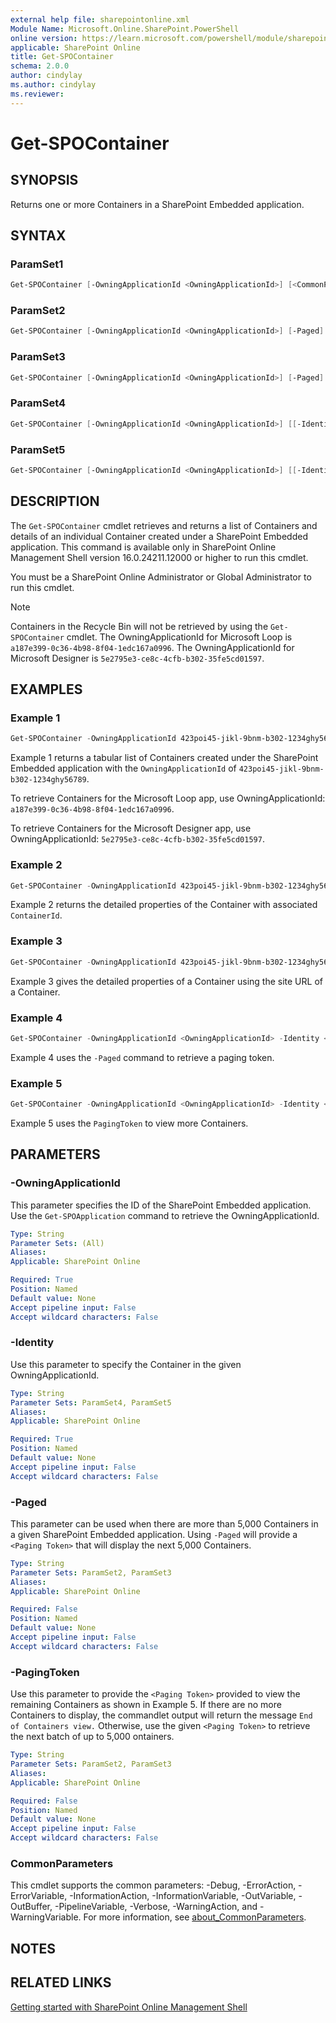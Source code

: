 ```yaml
---
external help file: sharepointonline.xml
Module Name: Microsoft.Online.SharePoint.PowerShell
online version: https://learn.microsoft.com/powershell/module/sharepoint-online/get-spocontainer
applicable: SharePoint Online
title: Get-SPOContainer
schema: 2.0.0
author: cindylay
ms.author: cindylay
ms.reviewer:
---
```


# Get-SPOContainer

## SYNOPSIS

Returns one or more Containers in a SharePoint Embedded application. 

## SYNTAX

### ParamSet1

```powershell
Get-SPOContainer [-OwningApplicationId <OwningApplicationId>] [<CommonParameters>]
```

### ParamSet2
```powershell
Get-SPOContainer [-OwningApplicationId <OwningApplicationId>] [-Paged]
```

### ParamSet3
```powershell
Get-SPOContainer [-OwningApplicationId <OwningApplicationId>] [-Paged] [-PagingToken <Token String>]
```

### ParamSet4

```powershell
Get-SPOContainer [-OwningApplicationId <OwningApplicationId>] [[-Identity] <ContainerId>]
```

### ParamSet5

```powershell
Get-SPOContainer [-OwningApplicationId <OwningApplicationId>] [[-Identity] <ContainerSiteURL>]  
```

## DESCRIPTION

The `Get-SPOContainer` cmdlet retrieves and returns a list of Containers and details of an individual Container created under a SharePoint Embedded application. This command is available only in SharePoint Online Management Shell version 16.0.24211.12000 or higher to run this cmdlet.

You must be a SharePoint Online Administrator or Global Administrator to run this cmdlet.

> [!NOTE]  
> Containers in the Recycle Bin will not be retrieved by using the `Get-SPOContainer` cmdlet. 
> The OwningApplicationId for Microsoft Loop is `a187e399-0c36-4b98-8f04-1edc167a0996`.
> The OwningApplicationId for Microsoft Designer is `5e2795e3-ce8c-4cfb-b302-35fe5cd01597`.

## EXAMPLES

### Example 1

```powershell
Get-SPOContainer -OwningApplicationId 423poi45-jikl-9bnm-b302-1234ghy56789 | FT 
```

Example 1 returns a tabular list of Containers created under the SharePoint Embedded application with the `OwningApplicationId` of  `423poi45-jikl-9bnm-b302-1234ghy56789`.

To retrieve Containers for the Microsoft Loop app, use OwningApplicationId: `a187e399-0c36-4b98-8f04-1edc167a0996`. 

To retrieve Containers for the Microsoft Designer app, use OwningApplicationId: `5e2795e3-ce8c-4cfb-b302-35fe5cd01597`.

### Example 2

```powershell
Get-SPOContainer -OwningApplicationId 423poi45-jikl-9bnm-b302-1234ghy56789 -Identity b66f5b2e-4cbd-4754-9ad3-8291c2c81ade 
```

Example 2 returns the detailed properties of the Container with associated `ContainerId`.

 
### Example 3

```powershell
Get-SPOContainer -OwningApplicationId 423poi45-jikl-9bnm-b302-1234ghy56789 -Identity https://contoso.sharepoint.com/storagecontainers/CSP_b66f5b2e-4cbd-4754-9ad3-8291c2c81ade 
```

Example 3 gives the detailed properties of a Container using the site URL of a Container.

### Example 4

```powershell
Get-SPOContainer -OwningApplicationId <OwningApplicationId> -Identity <ContainerId> -Paged | FT
```

Example 4 uses the `-Paged` command to retrieve a paging token.

### Example 5

```powershell
Get-SPOContainer -OwningApplicationId <OwningApplicationId> -Identity <ContainerId> -Paged -PagingToken <Token String> | FT 
```

Example 5 uses the `PagingToken` to view more Containers.

## PARAMETERS

### -OwningApplicationId

This parameter specifies the ID of the SharePoint Embedded application. Use the `Get-SPOApplication` command to retrieve the OwningApplicationId.
 
```yaml
Type: String
Parameter Sets: (All)
Aliases:
Applicable: SharePoint Online

Required: True
Position: Named
Default value: None
Accept pipeline input: False
Accept wildcard characters: False
```

### -Identity

Use this parameter to specify the Container in the given OwningApplicationId.
 
```yaml
Type: String
Parameter Sets: ParamSet4, ParamSet5
Aliases:
Applicable: SharePoint Online

Required: True
Position: Named
Default value: None
Accept pipeline input: False
Accept wildcard characters: False
```

### -Paged

This parameter can be used when there are more than 5,000 Containers in a given SharePoint Embedded application. Using `-Paged` will provide a `<Paging Token>` that will display the next 5,000 Containers.

```yaml
Type: String
Parameter Sets: ParamSet2, ParamSet3
Aliases:
Applicable: SharePoint Online

Required: False
Position: Named
Default value: None
Accept pipeline input: False
Accept wildcard characters: False
```


### -PagingToken

Use this parameter to provide the `<Paging Token>` provided to view the remaining Containers as shown in Example 5. If there are no more Containers to display, the commandlet output will return the message `End of Containers view.` Otherwise, use the given `<Paging Token>` to retrieve the next batch of up to 5,000 ontainers.

```yaml
Type: String
Parameter Sets: ParamSet2, ParamSet3
Aliases:
Applicable: SharePoint Online

Required: False
Position: Named
Default value: None
Accept pipeline input: False
Accept wildcard characters: False
```

### CommonParameters

This cmdlet supports the common parameters: -Debug, -ErrorAction, -ErrorVariable, -InformationAction, -InformationVariable, -OutVariable, -OutBuffer, -PipelineVariable, -Verbose, -WarningAction, and -WarningVariable. For more information, see [about_CommonParameters](https://go.microsoft.com/fwlink/?LinkID=113216).

## NOTES

## RELATED LINKS

[Getting started with SharePoint Online Management Shell](/powershell/sharepoint/sharepoint-online/connect-sharepoint-online?view=sharepoint-ps)

